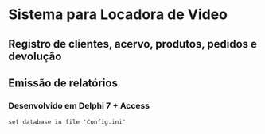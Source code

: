 # Sistema para Locadora de Video

## Registro de clientes, acervo, produtos, pedidos e devolução
## Emissão de relatórios

### Desenvolvido em Delphi 7 + Access

`set database in file 'Config.ini'`
